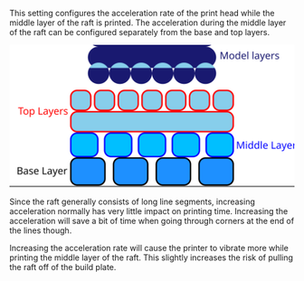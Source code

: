 This setting configures the acceleration rate of the print head while the middle layer of the raft is printed. The acceleration during the middle layer of the raft can be configured separately from the base and top layers.

![Where the middle layer is located in the raft](images/raft_dimensions_simplified.svg)

Since the raft generally consists of long line segments, increasing acceleration normally has very little impact on printing time. Increasing the acceleration will save a bit of time when going through corners at the end of the lines though.

Increasing the acceleration rate will cause the printer to vibrate more while printing the middle layer of the raft. This slightly increases the risk of pulling the raft off of the build plate.